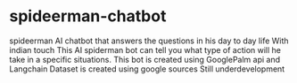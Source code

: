 # spideerman-chatbot
spideerman AI chatbot that answers the questions in his day to day life 
With indian touch This AI spiderman bot can tell you what type of action will he take in a specific situations.
This bot is created using GooglePalm api and Langchain 
Dataset is created using google sources 
Still underdevelopment 
